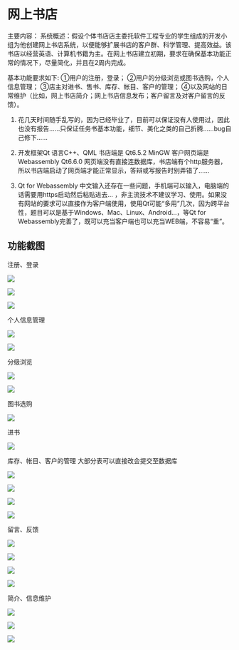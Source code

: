# 网上书店
主要内容：
系统概述：假设个体书店店主委托软件工程专业的学生组成的开发小组为他创建网上书店系统，以便能够扩展书店的客户群、科学管理、提高效益。该书店以经营英语、计算机书籍为主。在网上书店建立初期，要求在确保基本功能正常的情况下，尽量简化，并且在2周内完成。

基本功能要求如下:
①用户的注册，登录；
②用户的分级浏览或图书选购，个人信息管理；
③店主对进书、售书、库存、帐目、客户的管理；
④以及网站的日常维护（比如，网上书店简介；网上书店信息发布；客户留言及对客户留言的反馈）。

1. 花几天时间随手乱写的，因为已经毕业了，目前可以保证没有人使用过，因此也没有报告……只保证任务书基本功能，细节、美化之类的自己折腾……bug自己修下……

2. 开发框架Qt 语言C++、QML 书店端是 Qt6.5.2 MinGW 客户网页端是 Webassembly Qt6.6.0  网页端没有直接连数据库，书店端有个http服务器，所以书店端启动了网页端才能正常显示，答辩或写报告时别弄错了……
3. Qt for Webassembly 中文输入还存在一些问题，手机端可以输入，电脑端的话需要用https启动然后粘贴进去… ，非主流技术不建议学习、使用。如果没有网站的要求可以直接作为客户端使用，使用Qt可能“多用”几次，因为跨平台性，题目可以是基于Windows、Mac、Linux、Android…，等Qt for Webassembly完善了，既可以充当客户端也可以充当WEB端，不容易“重”。



## 功能截图

注册、登录

![](截图\1.png)

![](截图\2.png)

![](截图\3.png)

个人信息管理

![](截图\4.png)

![](截图\5.png)

分级浏览

![](截图\6.png)

![](截图\7.png)

图书选购

![](截图\8.png)

进书

![](截图\9.png)

库存、帐目、客户的管理 大部分表可以直接改会提交至数据库

![](截图\10.png)

![](截图\11.png)

![](截图\12.png)

![](截图\13.png)

留言、反馈

![](截图\14.png)

![](截图\15.png)

![](截图\16.png)

![](截图\17.png)

简介、信息维护

![](截图\19.png)

![](截图\20.png)

![](截图\21.png)
